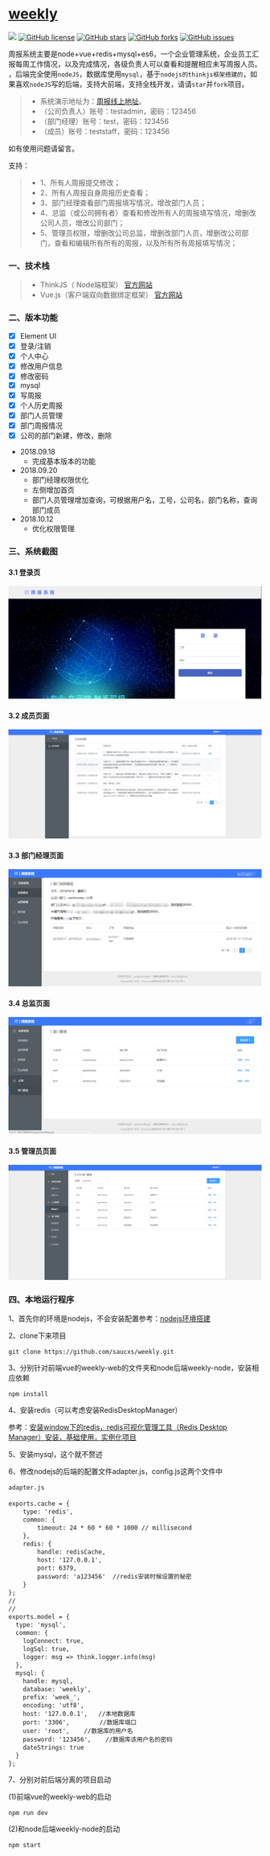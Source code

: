 # [weekly](https://github.com/saucxs/weekly)
[![](https://img.shields.io/badge/Powered%20by-saucxs%20-brightgreen.svg)](https://github.com/saucxs/weekly)
[![GitHub license](https://img.shields.io/github/license/saucxs/weekly.svg?style=popout)](https://github.com/saucxs/weekly/blob/master/LICENSE)
[![GitHub stars](https://img.shields.io/github/stars/saucxs/weekly.svg?style=popout)](https://github.com/saucxs/weekly/stargazers)
[![GitHub forks](https://img.shields.io/github/forks/saucxs/weekly.svg?style=popout)](https://github.com/saucxs/weekly/network)
[![GitHub issues](https://img.shields.io/github/issues/saucxs/weekly.svg?style=popout)](https://github.com/saucxs/weekly/issues)

周报系统主要是node+vue+redis+mysql+es6，一个企业管理系统，企业员工汇报每周工作情况，以及完成情况，各级负责人可以查看和提醒相应未写周报人员。
，后端完全使用`nodeJS`，数据库使用`mysql`，基于`nodejs的thinkjs框架搭建的`，如果喜欢`nodeJS`写的后端，支持大前端，支持全栈开发，请请`star`并`fork`项目。

> + 系统演示地址为：[周报线上地址](http://weekly.mwcxs.top)。
> + （公司负责人）账号：testadmin，密码：123456
> + （部门经理）账号：test，密码：123456
> + （成员）账号：teststaff，密码：123456

如有使用问题请留言。

支持：
> + 1、所有人周报提交修改；
> + 2、所有人周报自身周报历史查看；
> + 3、部门经理查看部门周报填写情况，增改部门人员；
> + 4、总监（或公司拥有者）查看和修改所有人的周报填写情况，增删改公司人员，增改公司部门；
> + 5、管理员权限，增删改公司总监，增删改部门人员，增删改公司部门，查看和编辑所有所有的周报，以及所有所有周报填写情况；

### 一、技术栈
> + ThinkJS（ Node端框架） [官方网站](https://thinkjs.org/)
> + Vue.js（客户端双向数据绑定框架）  [官方网站](https://cn.vuejs.org/)

### 二、版本功能
- [x] Element UI
- [x] 登录/注销
- [x] 个人中心
- [x] 修改用户信息
- [x] 修改密码
- [x] mysql
- [x] 写周报
- [x] 个人历史周报
- [x] 部门人员管理
- [x] 部门周报情况
- [x] 公司的部门新建，修改，删除

+ 2018.09.18
   - 完成基本版本的功能
+ 2018.09.20
    - 部门经理权限优化
    - 左侧增加首页
    - 部门人员管理增加查询，可根据用户名，工号，公司名，部门名称，查询部门成员
+ 2018.10.12   
    - 优化权限管理

### 三、系统截图
#### 3.1 登录页
![image](./shot_pic_1.png)
#### 3.2 成员页面
![image](./shot_pic_staff.png)
#### 3.3 部门经理页面
![image](./shot_pic_2_manger.png)
#### 3.4 总监页面
![image](./shot_pic_2_big_manger.png)
#### 3.5 管理员页面
![image](./shot_pic_admin.png)

### 四、本地运行程序
1、首先你的环境是nodejs，不会安装配置参考：[nodejs环境搭建](http://www.mwcxs.top/page/440.html)

2、clone下来项目
````
git clone https://github.com/saucxs/weekly.git
````
3、分别针对前端vue的weekly-web的文件夹和node后端weekly-node，安装相应依赖
````
npm install
````
4、安装redis（可以考虑安装RedisDesktopManager）

参考：[安装window下的redis，redis可视化管理工具（Redis Desktop Manager）安装，基础使用，实例化项目](http://www.mwcxs.top/page/441.html)

5、安装mysql，这个就不赘述

6、修改nodejs的后端的配置文件adapter.js，config.js这两个文件中

````
adapter.js

exports.cache = {
    type: 'redis',
    common: {
        timeout: 24 * 60 * 60 * 1000 // millisecond
    },
    redis: {
        handle: redisCache,
        host: '127.0.0.1',
        port: 6379,
        password: 'a123456'  //redis安装时候设置的秘密
    }
};
//
//
exports.model = {
  type: 'mysql',
  common: {
    logConnect: true,
    logSql: true,
    logger: msg => think.logger.info(msg)
  },
  mysql: {
    handle: mysql,
    database: 'weekly',
    prefix: 'week_',
    encoding: 'utf8',
    host: '127.0.0.1',   //本地数据库
    port: '3306',　　　　　//数据库端口
    user: 'root',    //数据库的用户名
    password: '123456',    //数据库该用户名的密码
    dateStrings: true
  }
};
````
7、分别对前后端分离的项目启动

(1)前端vue的weekly-web的启动
````
npm run dev
 ````

(2)和node后端weekly-node的启动
````
npm start
 ````
